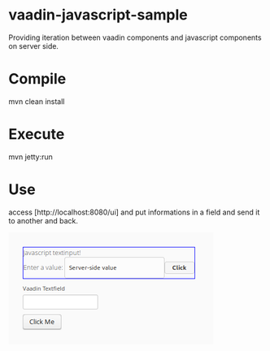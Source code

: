 # vaadin-javascript-sample
Providing iteration between vaadin components and javascript components on server side.

# Compile
mvn clean install

# Execute
mvn jetty:run

# Use
access [http://localhost:8080/ui] and put informations in a field and send it to another and back. 

![screenshot](http://raw.githubusercontent.com/AlessandroMartini/vaadin-javascript-sample/master/screenshot.png)



